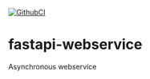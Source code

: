 [![GithubCI](https://github.com/magiskboy/fastapi-webservice/workflows/Test/badge.svg)](https://github.com/magiskboy/fastapi-webservice/actions?query=workflow%3ACI)


# fastapi-webservice
Asynchronous webservice
